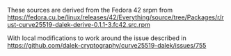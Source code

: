 These sources are derived from the Fedora 42 srpm from
https://fedora.cu.be/linux/releases/42/Everything/source/tree/Packages/r/rust-curve25519-dalek-derive-0.1.1-3.fc42.src.rpm

With local modifications to work around the issue described in https://github.com/dalek-cryptography/curve25519-dalek/issues/755

